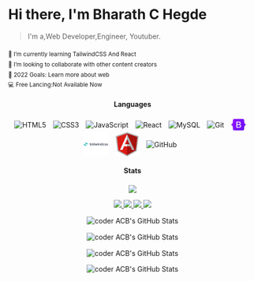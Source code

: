 # Hi there, I'm Bharath C Hegde 

> I'm a,Web Developer,Engineer, Youtuber.

<sub>🌱 I’m currently learning TailwindCSS And React</sub></br>
<sub>👯 I’m looking to collaborate with other content creators</sub></br>
<sub>🥅 2022 Goals: Learn more about web</sub></br>
<sub>💻 Free Lancing:Not Available Now</sub></br>


<h4 align="center"> Languages</h4>

<p align="center">
<img align="center" alt="HTML5" width="50px" src="https://cdn.jsdelivr.net/gh/devicons/devicon/icons/html5/html5-original.svg" style="padding-right:10px;" />
<img align="center" alt="CSS3" width="50px" src="https://cdn.jsdelivr.net/gh/devicons/devicon/icons/css3/css3-original.svg" style="padding-right:10px;" />
<img align="center" alt="JavaScript" width="50px" src="https://cdn.jsdelivr.net/gh/devicons/devicon/icons/javascript/javascript-original.svg" style="padding-right:10px;" />
<img align="center" alt="React" width="50px" src="https://cdn.jsdelivr.net/gh/devicons/devicon/icons/react/react-original.svg" style="padding-right:10px;" />
<img align="center" alt="MySQL" width="50px" src="https://cdn.jsdelivr.net/gh/devicons/devicon/icons/mysql/mysql-original.svg" style="padding-right:10px;" />
<img align="center" alt="Git" width="50px" src="https://cdn.jsdelivr.net/gh/devicons/devicon/icons/git/git-original.svg" style="padding-right:10px;" />
<img align="center" alt="Bootstrap" width="30px" src="https://github.com/devicons/devicon/blob/master/icons/bootstrap/bootstrap-original.svg" style="padding-right:10px;" />
<img align="center" alt="TailwindCss" width="50px" src="https://github.com/devicons/devicon/blob/master/icons/tailwindcss/tailwindcss-original-wordmark.svg" style="padding-right:10px;" />
<img align="center" alt="Angular" width="50px" src="https://github.com/devicons/devicon/blob/master/icons/angularjs/angularjs-original.svg" style="padding-right:10px;" />
<img align="center" alt="GitHub" width="50px" src="https://user-images.githubusercontent.com/3369400/139447912-e0f43f33-6d9f-45f8-be46-2df5bbc91289.png" style="padding-right:10px;" /><br/>
</p>

<h4 align="center"> Stats</h4>
<p align="center">
 <img width="100px" src="https://res.cloudinary.com/anuraghazra/image/upload/v1594908242/logo_ccswme.svg" align="center"/>
</p>
<p align="center">
<a href="https://github.com/acb123web/css-exercises/actions">
<img src="https://github.com/anuraghazra/github-readme-stats/workflows/Test/badge.svg" />
</a>
<a href="https://codecov.io/gh/TheOdinProject/css-exercises">
<img src="https://codecov.io/gh/anuraghazra/css-exercises/branch/main/graph/badge.svg" />
</a>
<a href="https://github.com/TheOdinProject/css-exercises/issues">
<img src="https://img.shields.io/github/issues/TheOdinProject/css-exercises?color=0088ff" />
</a>
<a href="https://github.com/TheOdinProject/css-exercises/pulls">
<img src="https://img.shields.io/github/issues-pr/TheOdinProject/css-exercises?color=0088ff" />
</a>
</p>

<p align="center">
 <img align="center" alt="coder ACB's GitHub Stats" src="https://github-readme-streak-stats.herokuapp.com/?user=acb123web&count_private=true&theme=buefy&hide_border=false"/>
 </p>
 <p align="center">
 <img align="center" alt="coder ACB's GitHub Stats" src="https://github-readme-stats.vercel.app/api?username=acb123web&count_private=true&theme=buefy&show_icons=true&hide_border=false"/>
 </p>
 <p align="center">
  <img align="center" alt="coder ACB's GitHub Stats" src="https://github-readme-stats.vercel.app/api/top-langs/?username=acb123web&layout=compact&theme=buefy&show_icons=true&hide_border=false"/>
  </p>
  <p align="center">
   <img align="center" alt="coder ACB's GitHub Stats" src="https://activity-graph.herokuapp.com/graph?username=acb123web&bg_color=ffffff&color=ff3961&line=7a58d5&point=b39eff&area=true&hide_border=true"/>
</p>



[website]: https://acbresume.000webhostapp.com/
[youtube]: https://www.youtube.com/channel/UC2-M285foDugCO0f1hsyaaQ
